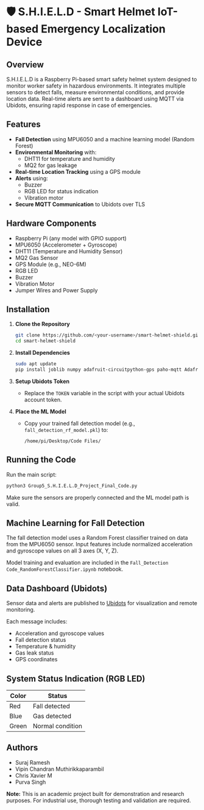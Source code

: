 
# 🛡️ S.H.I.E.L.D - Smart Helmet IoT-based Emergency Localization Device

## Overview

S.H.I.E.L.D is a Raspberry Pi-based smart safety helmet system designed to monitor worker safety in hazardous environments. It integrates multiple sensors to detect falls, measure environmental conditions, and provide location data. Real-time alerts are sent to a dashboard using MQTT via Ubidots, ensuring rapid response in case of emergencies.

## Features

- **Fall Detection** using MPU6050 and a machine learning model (Random Forest)
- **Environmental Monitoring** with:
  - DHT11 for temperature and humidity
  - MQ2 for gas leakage
- **Real-time Location Tracking** using a GPS module
- **Alerts** using:
  - Buzzer
  - RGB LED for status indication
  - Vibration motor
- **Secure MQTT Communication** to Ubidots over TLS

## Hardware Components

- Raspberry Pi (any model with GPIO support)
- MPU6050 (Accelerometer + Gyroscope)
- DHT11 (Temperature and Humidity Sensor)
- MQ2 Gas Sensor
- GPS Module (e.g., NEO-6M)
- RGB LED
- Buzzer
- Vibration Motor
- Jumper Wires and Power Supply

## Installation

1. **Clone the Repository**
   ```bash
   git clone https://github.com/<your-username>/smart-helmet-shield.git
   cd smart-helmet-shield
   ```

2. **Install Dependencies**
   ```bash
   sudo apt update
   pip install joblib numpy adafruit-circuitpython-gps paho-mqtt Adafruit_DHT
   ```

3. **Setup Ubidots Token**
   - Replace the `TOKEN` variable in the script with your actual Ubidots account token.

4. **Place the ML Model**
   - Copy your trained fall detection model (e.g., `fall_detection_rf_model.pkl`) to:
     ```
     /home/pi/Desktop/Code Files/
     ```

## Running the Code

Run the main script:

```bash
python3 Group5_S.H.I.E.L.D_Project_Final_Code.py
```

Make sure the sensors are properly connected and the ML model path is valid.

## Machine Learning for Fall Detection

The fall detection model uses a Random Forest classifier trained on data from the MPU6050 sensor. Input features include normalized acceleration and gyroscope values on all 3 axes (X, Y, Z).

Model training and evaluation are included in the `Fall_Detection Code_RandomForestClassifier.ipynb` notebook.

## Data Dashboard (Ubidots)

Sensor data and alerts are published to [Ubidots](https://industrial.ubidots.com/) for visualization and remote monitoring.

Each message includes:
- Acceleration and gyroscope values
- Fall detection status
- Temperature & humidity
- Gas leak status
- GPS coordinates

## System Status Indication (RGB LED)

| Color  | Status              |
|--------|---------------------|
| Red    | Fall detected       |
| Blue   | Gas detected        |
| Green  | Normal condition    |

## Authors

- Suraj Ramesh 
- Vipin Chandran Muthirikkaparambil	
- Chris Xavier M
- Purva Singh


**Note:** This is an academic project built for demonstration and research purposes. For industrial use, thorough testing and validation are required.
